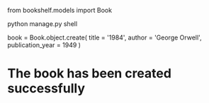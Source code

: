 from bookshelf.models import Book

python manage.py shell

book = Book.object.create(
    title = '1984',
    author = 'George Orwell',
    publication_year = 1949
)
# The book has been created successfully

